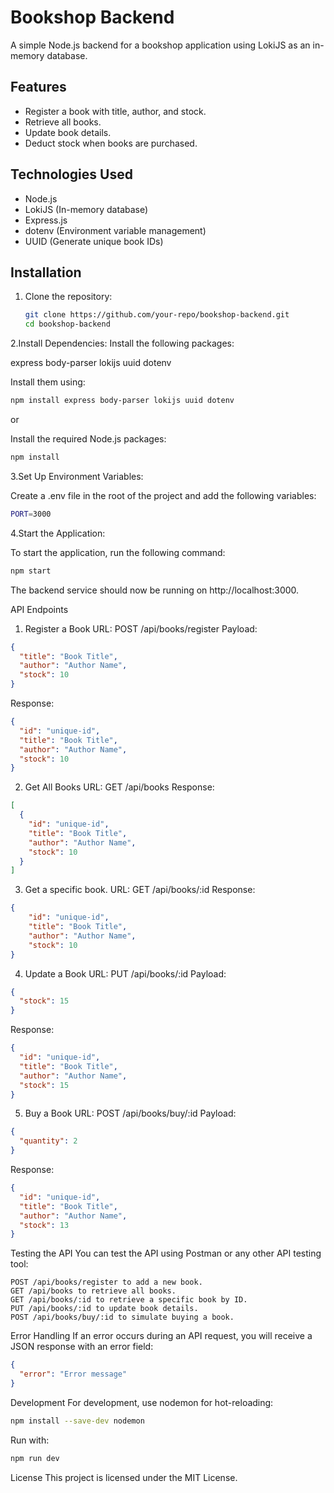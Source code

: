 # Bookshop Backend

A simple Node.js backend for a bookshop application using LokiJS as an in-memory database.

## Features
- Register a book with title, author, and stock.
- Retrieve all books.
- Update book details.
- Deduct stock when books are purchased.

## Technologies Used
- Node.js
- LokiJS (In-memory database)
- Express.js
- dotenv (Environment variable management)
- UUID (Generate unique book IDs)

## Installation

1. Clone the repository:
   ```bash
   git clone https://github.com/your-repo/bookshop-backend.git
   cd bookshop-backend
   ```
2.Install Dependencies:
Install the following packages:

express
body-parser
lokijs
uuid
dotenv

Install them using:
```bash
npm install express body-parser lokijs uuid dotenv
 ```
or

Install the required Node.js packages:

 ```bash
npm install
 ```
3.Set Up Environment Variables:

Create a .env file in the root of the project and add the following variables:

```bash
PORT=3000
```

4.Start the Application:

To start the application, run the following command:

```bash
npm start
```
The backend service should now be running on http://localhost:3000.

API Endpoints
1. Register a Book
URL: POST /api/books/register
Payload:

```json
{
  "title": "Book Title",
  "author": "Author Name",
  "stock": 10
}
```
Response:
```json
{
  "id": "unique-id",
  "title": "Book Title",
  "author": "Author Name",
  "stock": 10
}
```

2. Get All Books
URL: GET /api/books
Response:

```json
[
  {
    "id": "unique-id",
    "title": "Book Title",
    "author": "Author Name",
    "stock": 10
  }
]
```
3. Get a specific book.
URL: GET /api/books/:id
Response:

```json
{
    "id": "unique-id",
    "title": "Book Title",
    "author": "Author Name",
    "stock": 10
}

```

4. Update a Book
URL: PUT /api/books/:id
Payload:

```json
{
  "stock": 15
}
```
Response:

```json
{
  "id": "unique-id",
  "title": "Book Title",
  "author": "Author Name",
  "stock": 15
}
```
5. Buy a Book
URL: POST /api/books/buy/:id
Payload:

```json
{
  "quantity": 2
}
```
Response:

```json
{
  "id": "unique-id",
  "title": "Book Title",
  "author": "Author Name",
  "stock": 13
}
```

Testing the API
You can test the API using Postman or any other API testing tool:
```
POST /api/books/register to add a new book.
GET /api/books to retrieve all books.
GET /api/books/:id to retrieve a specific book by ID.
PUT /api/books/:id to update book details.
POST /api/books/buy/:id to simulate buying a book.
```
Error Handling
If an error occurs during an API request, you will receive a JSON response with an error field:

```json
{
  "error": "Error message"
}
```
Development
For development, use nodemon for hot-reloading:
```bash
npm install --save-dev nodemon
```
Run with:
```bash
npm run dev
```

License
This project is licensed under the MIT License.